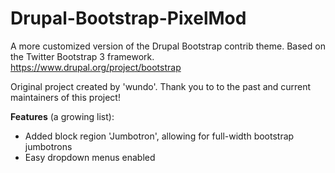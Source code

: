 # Drupal-Bootstrap-PixelMod
A more customized version of the Drupal Bootstrap contrib theme. Based on the Twitter Bootstrap 3 framework. https://www.drupal.org/project/bootstrap

Original project created by 'wundo'. Thank you to to the past and current maintainers of this project! 

**Features** (a growing list):
- Added block region 'Jumbotron', allowing for full-width bootstrap jumbotrons
- Easy dropdown menus enabled
